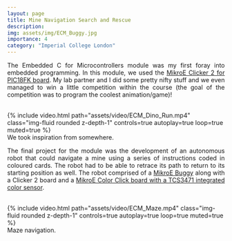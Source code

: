 ```yaml
---
layout: page
title: Mine Navigation Search and Rescue
description: 
img: assets/img/ECM_Buggy.jpg
importance: 4
category: "Imperial College London"
---
```

<p style="text-align: justify">
The Embedded C for Microcontrollers module was my first foray into embedded programming. In this module, we used the <a href="https://www.mikroe.com/clicker-2-pic18fk">MikroE Clicker 2 for PIC18FK board</a>. My lab partner and I did some pretty nifty stuff and we even managed to win a little competition within the course (the goal of the competition was to program the coolest animation/game)!
<br><br>
</p>

<div class="row justify-content-center">
    <div class="col-">
        {% include video.html path="assets/video/ECM_Dino_Run.mp4" class="img-fluid rounded z-depth-1" controls=true autoplay=true loop=true muted=true %}
    </div>
</div>
<div class="caption">
    We took inspiration from somewhere.
</div>

<p style="text-align: justify">
The final project for the module was the development of an autonomous robot that could navigate a mine using a series of instructions coded in coloured cards. The robot had to be able to retrace its path to return to its starting position as well. The robot comprised of a <a href="https://www.mikroe.com/buggy">MikroE Buggy</a> along with a Clicker 2 board and a <a href="https://www.mikroe.com/color-click">MikroE Color Click board with a TCS3471 integrated color sensor</a>.
<br><br>
</p>

<div class="row justify-content-center">
    <div class="col-">
        {% include video.html path="assets/video/ECM_Maze.mp4" class="img-fluid rounded z-depth-1" controls=true autoplay=true loop=true muted=true %}
    </div>
</div>
<div class="caption">
    Maze navigation.
</div>
